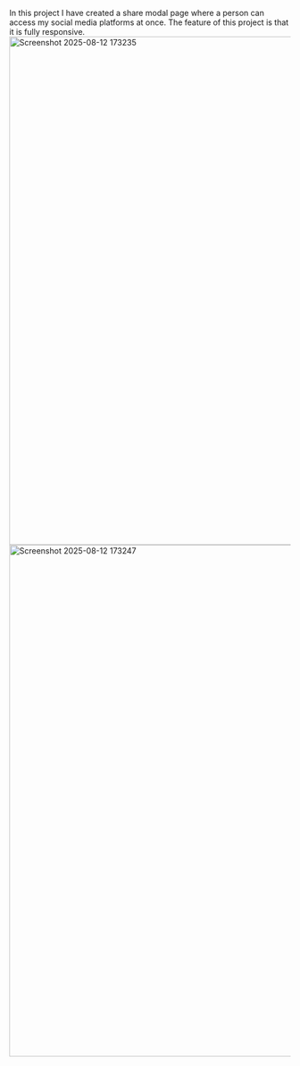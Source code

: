 In this project I have created a share modal page where a person can access my social media platforms at once. 
The feature of this project is that it is fully responsive. 
<img width="1899" height="911" alt="Screenshot 2025-08-12 173235" src="https://github.com/user-attachments/assets/2cd80041-0acf-4f35-906a-fe136261e087" />
<img width="1238" height="917" alt="Screenshot 2025-08-12 173247" src="https://github.com/user-attachments/assets/54749aea-9c99-44cb-8bc4-03429d807281" />
